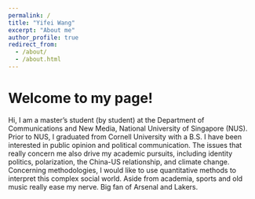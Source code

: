 ```yaml
---
permalink: /
title: "Yifei Wang"
excerpt: "About me"
author_profile: true
redirect_from: 
  - /about/
  - /about.html
---
```



Welcome to my page!
======

Hi, I am a master’s student (by student) at the Department of Communications and New Media, National University of Singapore (NUS). Prior to NUS, I graduated from Cornell University with a B.S. I have been interested in public opinion and political communication. The issues that really concern me also drive my academic pursuits, including identity politics, polarization, the China-US relationship, and climate change. Concerning methodologies, I would like to use quantitative methods to interpret this complex social world. Aside from academia, sports and old music really ease my nerve. Big fan of Arsenal and Lakers.




<!-- This is the front page of a website that is powered by the [yifeiw99 template](https://github.com/yifeiw99/yifeiw99.github.io) and hosted on GitHub pages. [GitHub pages](https://pages.github.com) is a free service in which websites are built and hosted from code and data stored in a GitHub repository, automatically updating when a new commit is made to the respository. This template was forked from the [Minimal Mistakes Jekyll Theme](https://mmistakes.github.io/minimal-mistakes/) created by Michael Rose, and then extended to support the kinds of content that academics have: publications, presentations, research, a portfolio, blog posts, and a dynamically-generated CV. You can fork [this repository](https://github.com/yifeiw99/yifeiw99.github.io) right now, modify the configuration and markdown files, add your own PDFs and other content, and have your own site for free, with no ads! An older version of this template powers my own personal website at [stuartgeiger.com](http://stuartgeiger.com), which uses [this Github repository](https://github.com/staeiou/staeiou.github.io).

A data-driven personal website
======
Like many other Jekyll-based GitHub Pages templates, yifeiw99 makes you separate the website's content from its form. The content & metadata of your website are in structured markdown files, while various other files constitute the theme, specifying how to transform that content & metadata into HTML pages. You keep these various markdown (.md), YAML (.yml), HTML, and CSS files in a public GitHub repository. Each time you commit and push an update to the repository, the [GitHub pages](https://pages.github.com/) service creates static HTML pages based on these files, which are hosted on GitHub's servers free of charge.

Many of the features of dynamic content management systems (like Wordpress) can be achieved in this fashion, using a fraction of the computational resources and with far less vulnerability to hacking and DDoSing. You can also modify the theme to your heart's content without touching the content of your site. If you get to a point where you've broken something in Jekyll/HTML/CSS beyond repair, your markdown files describing your presentations, publications, etc. are safe. You can rollback the changes or even delete the repository and start over -- just be sure to save the markdown files! Finally, you can also write scripts that process the structured data on the site, such as [this one](https://github.com/yifeiw99/yifeiw99.github.io/blob/master/talkmap.ipynb) that analyzes metadata in pages about presentations to display [a map of every location you've given a talk](https://yifeiw99.github.io/talkmap.html).

Getting started
======
1. Register a GitHub account if you don't have one and confirm your e-mail (required!)
1. Fork [this repository](https://github.com/yifeiw99/yifeiw99.github.io) by clicking the "fork" button in the top right. 
1. Go to the repository's settings (rightmost item in the tabs that start with "Code", should be below "Unwatch"). Rename the repository "[your GitHub username].github.io", which will also be your website's URL.
1. Set site-wide configuration and create content & metadata (see below -- also see [this set of diffs](http://archive.is/3TPas) showing what files were changed to set up [an example site](https://getorg-testacct.github.io) for a user with the username "getorg-testacct")
1. Upload any files (like PDFs, .zip files, etc.) to the files/ directory. They will appear at https://[your GitHub username].github.io/files/example.pdf.  
1. Check status by going to the repository settings, in the "GitHub pages" section

Site-wide configuration
------
The main configuration file for the site is in the base directory in [_config.yml](https://github.com/yifeiw99/yifeiw99.github.io/blob/master/_config.yml), which defines the content in the sidebars and other site-wide features. You will need to replace the default variables with ones about yourself and your site's github repository. The configuration file for the top menu is in [_data/navigation.yml](https://github.com/yifeiw99/yifeiw99.github.io/blob/master/_data/navigation.yml). For example, if you don't have a portfolio or blog posts, you can remove those items from that navigation.yml file to remove them from the header. 

Create content & metadata
------
For site content, there is one markdown file for each type of content, which are stored in directories like _publications, _presentations, _posts, _research, or _pages. For example, each talk is a markdown file in the [_presentations directory](https://github.com/yifeiw99/yifeiw99.github.io/tree/master/_presentations). At the top of each markdown file is structured data in YAML about the talk, which the theme will parse to do lots of cool stuff. The same structured data about a talk is used to generate the list of presentations on the [Talks page](https://yifeiw99.github.io/presentations), each [individual page](https://yifeiw99.github.io/presentations/2012-03-01-talk-1) for specific presentations, the presentations section for the [CV page](https://yifeiw99.github.io/cv), and the [map of places you've given a talk](https://yifeiw99.github.io/talkmap.html) (if you run this [python file](https://github.com/yifeiw99/yifeiw99.github.io/blob/master/talkmap.py) or [Jupyter notebook](https://github.com/yifeiw99/yifeiw99.github.io/blob/master/talkmap.ipynb), which creates the HTML for the map based on the contents of the _presentations directory).

**Markdown generator**

I have also created [a set of Jupyter notebooks](https://github.com/yifeiw99/yifeiw99.github.io/tree/master/markdown_generator
) that converts a CSV containing structured data about presentations or presentations into individual markdown files that will be properly formatted for the yifeiw99 template. The sample CSVs in that directory are the ones I used to create my own personal website at stuartgeiger.com. My usual workflow is that I keep a spreadsheet of my publications and presentations, then run the code in these notebooks to generate the markdown files, then commit and push them to the GitHub repository.

How to edit your site's GitHub repository
------
Many people use a git client to create files on their local computer and then push them to GitHub's servers. If you are not familiar with git, you can directly edit these configuration and markdown files directly in the github.com interface. Navigate to a file (like [this one](https://github.com/yifeiw99/yifeiw99.github.io/blob/master/_presentations/2012-03-01-talk-1.md) and click the pencil icon in the top right of the content preview (to the right of the "Raw | Blame | History" buttons). You can delete a file by clicking the trashcan icon to the right of the pencil icon. You can also create new files or upload files by navigating to a directory and clicking the "Create new file" or "Upload files" buttons. 

Example: editing a markdown file for a talk
![Editing a markdown file for a talk](/images/editing-talk.png)

For more info
------
More info about configuring yifeiw99 can be found in [the guide](https://yifeiw99.github.io/markdown/). The [guides for the Minimal Mistakes theme](https://mmistakes.github.io/minimal-mistakes/docs/configuration/) (which this theme was forked from) might also be helpful. -->
